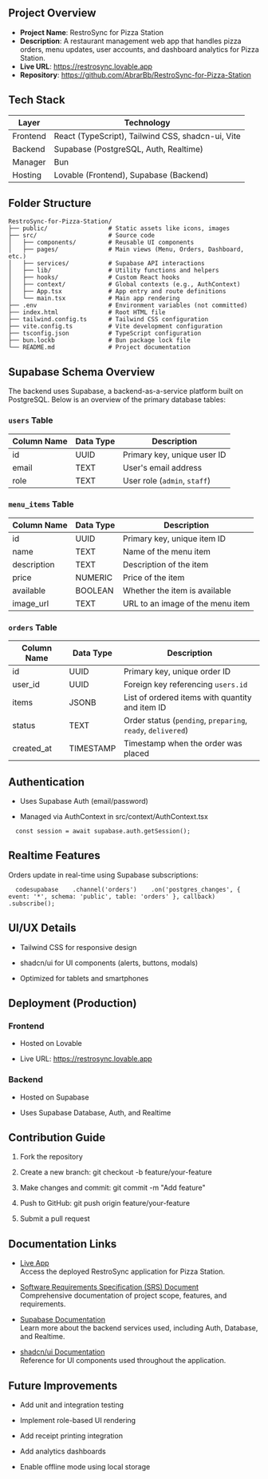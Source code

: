 ## Project Overview

- **Project Name**: RestroSync for Pizza Station  
- **Description**: A restaurant management web app that handles pizza orders, menu updates, user accounts, and dashboard analytics for Pizza Station.
- **Live URL**: https://restrosync.lovable.app  
- **Repository**: https://github.com/AbrarBb/RestroSync-for-Pizza-Station

## Tech Stack

| Layer       | Technology                                        |
|-------------|---------------------------------------------------|
| Frontend    | React (TypeScript), Tailwind CSS, shadcn-ui, Vite |
| Backend     | Supabase (PostgreSQL, Auth, Realtime)             |
| Manager     | Bun                                               |
| Hosting     | Lovable (Frontend), Supabase (Backend)            |



## Folder Structure

```text
RestroSync-for-Pizza-Station/
├── public/                 # Static assets like icons, images
├── src/                    # Source code
│   ├── components/         # Reusable UI components
│   ├── pages/              # Main views (Menu, Orders, Dashboard, etc.)
│   ├── services/           # Supabase API interactions
│   ├── lib/                # Utility functions and helpers
│   ├── hooks/              # Custom React hooks
│   ├── context/            # Global contexts (e.g., AuthContext)
│   ├── App.tsx             # App entry and route definitions
│   └── main.tsx            # Main app rendering
├── .env                    # Environment variables (not committed)
├── index.html              # Root HTML file
├── tailwind.config.ts      # Tailwind CSS configuration
├── vite.config.ts          # Vite development configuration
├── tsconfig.json           # TypeScript configuration
├── bun.lockb               # Bun package lock file
└── README.md               # Project documentation
```

## Supabase Schema Overview

The backend uses Supabase, a backend-as-a-service platform built on PostgreSQL. Below is an overview of the primary database tables:

### `users` Table

| Column Name | Data Type | Description                  |
|-------------|-----------|------------------------------|
| id          | UUID      | Primary key, unique user ID  |
| email       | TEXT      | User's email address         |
| role        | TEXT      | User role (`admin`, `staff`) |

### `menu_items` Table

| Column Name | Data Type | Description                         |
|-------------|-----------|-------------------------------------|
| id          | UUID      | Primary key, unique item ID         |
| name        | TEXT      | Name of the menu item               |
| description | TEXT      | Description of the item             |
| price       | NUMERIC   | Price of the item                   |
| available   | BOOLEAN   | Whether the item is available       |
| image_url   | TEXT      | URL to an image of the menu item    |

### `orders` Table

| Column Name | Data Type | Description                                      |
|-------------|-----------|--------------------------------------------------|
| id          | UUID      | Primary key, unique order ID                     |
| user_id     | UUID      | Foreign key referencing `users.id`              |
| items       | JSONB     | List of ordered items with quantity and item ID |
| status      | TEXT      | Order status (`pending`, `preparing`, `ready`, `delivered`) |
| created_at  | TIMESTAMP | Timestamp when the order was placed             |

    
Authentication
--------------

*   Uses Supabase Auth (email/password)
    
*   Managed via AuthContext in src/context/AuthContext.tsx
    

`   const session = await supabase.auth.getSession();   `

Realtime Features
-----------------

Orders update in real-time using Supabase subscriptions:

`   codesupabase    .channel('orders')    .on('postgres_changes', { event: '*', schema: 'public', table: 'orders' }, callback)    .subscribe();   `

UI/UX Details
-------------

*   Tailwind CSS for responsive design
    
*   shadcn/ui for UI components (alerts, buttons, modals)
    
*   Optimized for tablets and smartphones
    


Deployment (Production)
-----------------------

### Frontend

*   Hosted on Lovable
    
*   Live URL: https://restrosync.lovable.app
    

### Backend

*   Hosted on Supabase
    
*   Uses Supabase Database, Auth, and Realtime
    

Contribution Guide
------------------

1.  Fork the repository
    
2.  Create a new branch: git checkout -b feature/your-feature
    
3.  Make changes and commit: git commit -m "Add feature"
    
4.  Push to GitHub: git push origin feature/your-feature
    
5.  Submit a pull request
    

## Documentation Links

- [Live App](https://restrosync.lovable.app)  
  Access the deployed RestroSync application for Pizza Station.

- [Software Requirements Specification (SRS) Document](https://docs.google.com/document/d/1qUfPX_OE1OkHJ5yfROkL3wDWTnsqM2C6RpMZ_Xft4eY/edit?usp=sharing)  
  Comprehensive documentation of project scope, features, and requirements.

- [Supabase Documentation](https://supabase.com/docs)  
  Learn more about the backend services used, including Auth, Database, and Realtime.

- [shadcn/ui Documentation](https://ui.shadcn.dev)  
  Reference for UI components used throughout the application.

    

Future Improvements
-------------------

*   Add unit and integration testing
    
*   Implement role-based UI rendering
    
*   Add receipt printing integration
    
*   Add analytics dashboards
    
*   Enable offline mode using local storage



